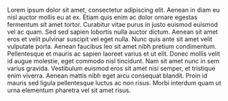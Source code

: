 Lorem ipsum dolor sit amet, consectetur adipiscing elit.
Aenean in diam eu nisl auctor mollis eu at ex.
Etiam quis enim ac dolor ornare egestas fermentum sit amet tortor.
Curabitur vitae purus in justo euismod euismod vel ac quam.
Sed sed sapien lobortis nulla auctor dictum.
Aenean sit amet eros et velit pulvinar suscipit vel eget nulla.
Nunc quis ante sit amet velit vulputate porta.
Aenean faucibus leo sit amet nibh pretium condimentum.
Pellentesque et mauris ac sapien laoreet varius et ut elit.
Donec mollis velit id augue molestie, eget commodo nisl tincidunt.
Nam sit amet nunc in sem varius gravida.
Vestibulum euismod eros sit amet nisi semper, et tristique enim viverra.
Aenean mattis nibh eget arcu consequat blandit.
Proin id mauris sed ligula pellentesque luctus ac non risus.
Morbi interdum quam ut urna elementum pharetra vel sit amet risus.
